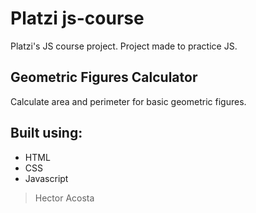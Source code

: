 # Platzi js-course

Platzi's JS course project. Project made to practice JS.

## Geometric Figures Calculator

Calculate area and perimeter for basic geometric figures.

## Built using: 

- HTML
- CSS
- Javascript


> Hector Acosta 